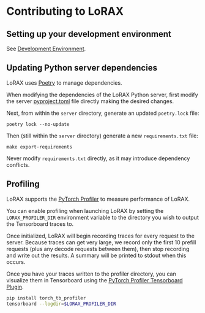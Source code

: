 # Contributing to LoRAX

## Setting up your development environment

See [Development Environment](./development_env.md).

## Updating Python server dependencies

LoRAX uses [Poetry](https://python-poetry.org/) to manage dependencies.

When modifying the dependencies of the LoRAX Python server, first modify the server [pyproject.toml](https://github.com/predibase/lorax/blob/main/server/pyproject.toml) file directly making the desired changes.

Next, from within the `server` directory, generate an updated `poetry.lock` file:

```shell
poetry lock --no-update 
```

Then (still within the `server` directory) generate a new `requirements.txt` file:

```shell
make export-requirements
```

Never modify `requirements.txt` directly, as it may introduce dependency conflicts.

## Profiling

LoRAX supports the [PyTorch Profiler](https://pytorch.org/tutorials/recipes/recipes/profiler_recipe.html) to measure performance of LoRAX.

You can enable profiling when launching LoRAX by setting the `LORAX_PROFILER_DIR` environment variable to the directory
you wish to output the Tensorboard traces to.

Once initialized, LoRAX will begin recording traces for every request to the server. Because traces can get very large,
we record only the first 10 prefill requests (plus any decode requests between them), then stop recording and write
out the results. A summary will be printed to stdout when this occurs.

Once you have your traces written to the profiler directory, you can visualize them in Tensorboard using the
[PyTorch Profiler Tensorboard Plugin](https://pytorch.org/tutorials/intermediate/tensorboard_profiler_tutorial.html).

```bash
pip install torch_tb_profiler
tensorboard --logdir=$LORAX_PROFILER_DIR
```
